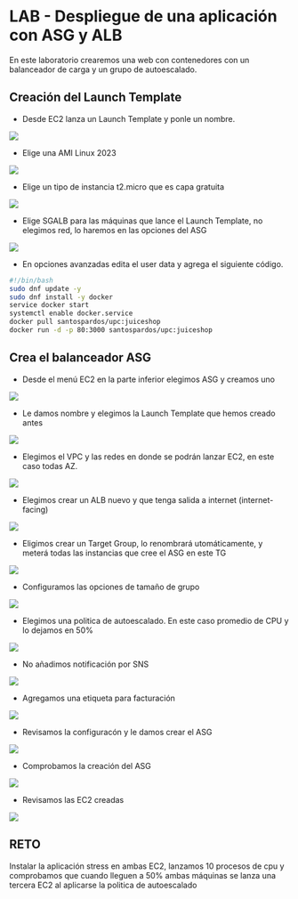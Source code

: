 # LAB - Despliegue de una aplicación con ASG y ALB

En este laboratorio crearemos una web con contenedores con un balanceador de carga y un grupo de autoescalado.

## Creación del Launch Template

* Desde EC2 lanza un Launch Template y ponle un nombre.

![](images/01.png)

* Elige una AMI Linux 2023

![](images/02.png)

* Elige un tipo de instancia t2.micro que es capa gratuita

![](images/03.png)

* Elige SGALB para las máquinas que lance el Launch Template, no elegimos red, lo haremos en las opciones del ASG

![](images/04.png)

* En opciones avanzadas edita el user data y agrega el siguiente código.

```bash
#!/bin/bash 
sudo dnf update -y 
sudo dnf install -y docker 
service docker start 
systemctl enable docker.service
docker pull santospardos/upc:juiceshop
docker run -d -p 80:3000 santospardos/upc:juiceshop
```


## Crea el balanceador ASG

* Desde el menú EC2 en la parte inferior elegimos ASG y creamos uno

![](images/05.png)


* Le damos nombre y elegimos la Launch Template que hemos creado antes

![](images/06.png)


* Elegimos el VPC y las redes en donde se podrán lanzar EC2, en este caso todas AZ.

![](images/07.png)


* Elegimos crear un ALB nuevo y que tenga salida a internet (internet-facing)

![](images/08.png)


* Eligimos crear un Target Group, lo renombrará utomáticamente, y meterá todas las instancias que cree el ASG en este TG

![](images/09.png)


* Configuramos las opciones de tamaño de grupo

![](images/10.png)


* Elegimos una politica de autoescalado. En este caso promedio de CPU y lo dejamos en 50%

![](images/11.png)


* No añadimos notificación por SNS

![](images/12.png)


* Agregamos una etiqueta para facturación

![](images/13.png)


* Revisamos la configuracón y le damos crear el ASG

![](images/14.png)


* Comprobamos la creación del ASG

![](images/14.png)


* Revisamos las EC2 creadas

![](images/14.png)


## RETO

Instalar la aplicación stress en ambas EC2, lanzamos 10 procesos de cpu y comprobamos que cuando lleguen a 50% ambas máquinas se lanza una tercera EC2 al aplicarse la politica de autoescalado

